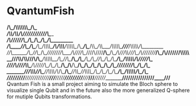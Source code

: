 # QvantumFish

________/\\\___________________________________________________________________________________________________/\\\\\\\\\\\\\\\_____________________/\\\_________        
 _____/\\\\/\\\\_______________________________________________________________________________________________\/\\\///////////_____________________\/\\\_________       
  ___/\\\//\////\\\_________________________________________________/\\\________________________________________\/\\\______________/\\\______________\/\\\_________      
   __/\\\______\//\\\__/\\\____/\\\__/\\\\\\\\\_____/\\/\\\\\\____/\\\\\\\\\\\__/\\\____/\\\____/\\\\\__/\\\\\___\/\\\\\\\\\\\_____\///___/\\\\\\\\\\_\/\\\_________     
    _\//\\\______/\\\__\//\\\__/\\\__\////////\\\___\/\\\////\\\__\////\\\////__\/\\\___\/\\\__/\\\///\\\\\///\\\_\/\\\///////_______/\\\_\/\\\//////__\/\\\\\\\\\\__    
     __\///\\\\/\\\\/____\//\\\/\\\_____/\\\\\\\\\\__\/\\\__\//\\\____\/\\\______\/\\\___\/\\\_\/\\\_\//\\\__\/\\\_\/\\\_____________\/\\\_\/\\\\\\\\\\_\/\\\/////\\\_   
      ____\////\\\//_______\//\\\\\_____/\\\/////\\\__\/\\\___\/\\\____\/\\\_/\\__\/\\\___\/\\\_\/\\\__\/\\\__\/\\\_\/\\\_____________\/\\\_\////////\\\_\/\\\___\/\\\_  
       _______\///\\\\\\_____\//\\\_____\//\\\\\\\\/\\_\/\\\___\/\\\____\//\\\\\___\//\\\\\\\\\__\/\\\__\/\\\__\/\\\_\/\\\_____________\/\\\__/\\\\\\\\\\_\/\\\___\/\\\_ 
        _________\//////_______\///_______\////////\//__\///____\///______\/////_____\/////////___\///___\///___\///__\///______________\///__\//////////__\///____\///__                                                                                                                              
Qvantum Fish is a small project aiming to simulate the Bloch sphere to visualize single Qubit and in the future also the more generalized Q-sphere for mutiple Qubits transformations.
